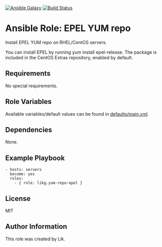 [![Ansible Galaxy](https://img.shields.io/badge/role-likg.yum--repo--epel-blue.svg?style=flat)](https://galaxy.ansible.com/likg/yum-repo-epel/)
[![Build Status](https://travis-ci.org/likg/ansible-role-yum-repo-epel.svg?branch=master)](https://travis-ci.org/likg/ansible-role-yum-repo-epel)

# Ansible Role: EPEL YUM repo

Install EPEL YUM repo on RHEL/CentOS servers.

You can install EPEL by running yum install epel-release. The package is included in the CentOS Extras repository, enabled by default.

## Requirements

No special requirements.

## Role Variables

Available variables/default values can be found in [defaults/main.yml](defaults/main.yml).

## Dependencies

None.

## Example Playbook

    - hosts: servers
      become: yes
      roles:
        - { role: likg.yum-repo-epel }

## License

MIT

## Author Information

This role was created by Lik.

